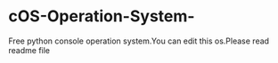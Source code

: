 # cOS-Operation-System-
Free python console operation system.You can edit this os.Please read readme file
